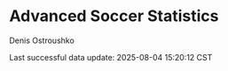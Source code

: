 # Advanced Soccer Statistics
Denis Ostroushko

<!-- gfm -->

Last successful data update: 2025-08-04 15:20:12 CST
